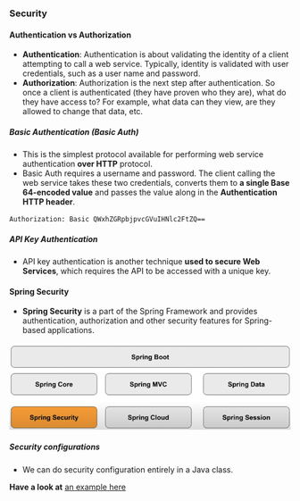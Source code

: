 ### Security

#### Authentication vs Authorization

- **Authentication**: Authentication is about validating the identity of a client attempting to call a web service. Typically, identity is validated with user credentials, such as a user name and password.
- **Authorization**: Authorization is the next step after authentication. So once a client is authenticated (they have proven who they are), what do they have access to? For example, what data can they view, are they allowed to change that data, etc.

##### Basic Authentication (Basic Auth)

- This is the simplest protocol available for performing web service authentication **over HTTP** protocol. 
- Basic Auth requires a username and password. The client calling the web service takes these two credentials, converts them to **a single Base 64-encoded value** and passes the value along in the **Authentication HTTP header**.
```
Authorization: Basic QWxhZGRpbjpvcGVuIHNlc2FtZQ==
```

##### API Key Authentication

- API key authentication is another technique **used to secure Web Services**, which requires the API to be accessed with a unique key.

#### Spring Security

- **Spring Security** is a part of the Spring Framework and provides authentication, authorization and other security features for Spring-based applications.

![](../../imgs/java_web/spring-security-01.png)

##### Security configurations

- We can do security configuration entirely in a Java class. 

**Have a look at** [an example here](https://github.com/rdavdin/securedogapi)